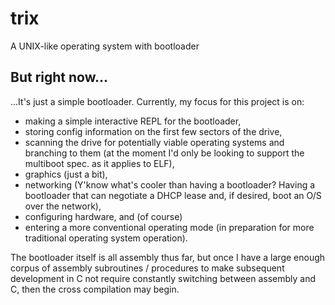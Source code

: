 trix
==========

A UNIX-like operating system with bootloader

But right now...
----------------

...It's just a simple bootloader.
Currently, my focus for this project is on:
- making a simple interactive REPL for the bootloader,
- storing config information on the first few sectors of the drive,
- scanning the drive for potentially viable operating systems and branching to them (at the moment I'd only be looking to support the multiboot spec. as it applies to ELF),
- graphics (just a bit),
- networking (Y'know what's cooler than having a bootloader? Having a bootloader that can negotiate a DHCP lease and, if desired, boot an O/S over the network),
- configuring hardware, and (of course)
- entering a more conventional operating mode (in preparation for more traditional operating system operation).

The bootloader itself is all assembly thus far, but once I have a large enough corpus of assembly subroutines / procedures to make subsequent development in C not require constantly switching between assembly and C, then the cross compilation may begin.

